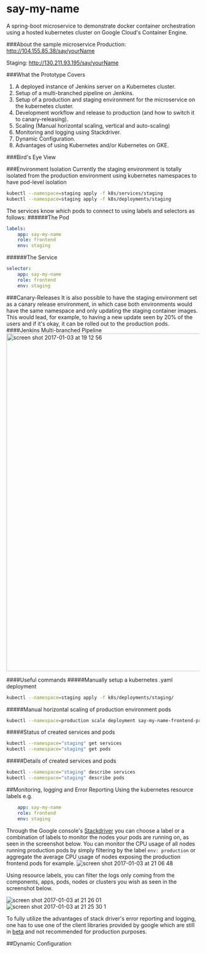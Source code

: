# say-my-name
A spring-boot microservice to demonstrate docker container orchestration using a hosted kubernetes cluster on Google Cloud's Container Engine.

###About the sample microservice
Production: http://104.155.85.38/say/yourName

Staging: http://130.211.93.195/say/yourName


###What the Prototype Covers
1. A deployed instance of Jenkins server on a Kubernetes cluster.
2. Setup of a multi-branched pipeline on Jenkins.
3. Setup of a production and staging environment for the microservice on the kubernetes cluster.
4. Development workflow and release to production (and how to switch it to canary-releasing).
5. Scaling (Manual horizontal scaling, vertical and auto-scaling)
6. Monitoring and logging using Stackdriver.
7. Dynamic Configuration.
8. Advantages of using Kubernetes and/or Kubernetes on GKE.

###Bird's Eye View

###Environment Isolation
Currently the staging environment is totally isolated from the production environment using kubernetes namespaces to
have pod-level isolation
```bash
kubectl --namespace=staging apply -f k8s/services/staging
kubectl --namespace=staging apply -f k8s/deployments/staging
```
The services know which pods to connect to using labels and selectors as follows:
######The Pod
```yaml
labels:
    app: say-my-name
    role: frontend
    env: staging
```
######The Service
```yaml
selector:
    app: say-my-name
    role: frontend
    env: staging
```
###Canary-Releases
It is also possible to have the staging environment set as a canary release environment, in which case 
both environments would have the same namespace and only updating the staging container images. This would lead, for example,
 to having a new update seen by 20% of the users and if it's okay, it can be rolled out to the production pods.
####Jenkins Multi-branched Pipeline
<img width="880" alt="screen shot 2017-01-03 at 19 12 56" src="https://cloud.githubusercontent.com/assets/9512131/21618084/80643c54-d1e9-11e6-9c28-265f714081bc.png">

####Useful commands
#####Manually setup a kubernetes .yaml deployment
```bash
kubectl --namespace=staging apply -f k8s/deployments/staging/
```
#####Manual horizontal scaling of production environment pods
```bash
kubectl --namespace=production scale deployment say-my-name-frontend-production --replicas=4
```
#####Status of created services and pods
```bash
kubectl --namespace="staging" get services
kubectl --namespace="staging" get pods
```
#####Details of created services and pods
```bash
kubectl --namespace="staging" describe services
kubectl --namespace="staging" describe pods
```

##Monitoring, logging and Error Reporting
Using the kubernetes resource labels e.g. 
````yaml
    app: say-my-name
    role: frontend
    env: staging
````
Through the Google console's [Stackdriver](https://app.google.stackdriver.com/monitoring/1039756/say-my-name-cpu-and-disk-usage?project=say-my-name-154414)
you can choose a label or a combination of labels to monitor the nodes your pods are running on, as seen in the screenshot below. You can monitor the CPU usage of all nodes running production pods by simply filtering by the label `env: production`
or aggregate the average CPU usage of nodes exposing the production frontend pods for example.
![screen shot 2017-01-03 at 21 06 48](https://cloud.githubusercontent.com/assets/9512131/21621291/a18d7cba-d1f8-11e6-9a02-8849eaad9160.png)

Using resource labels, you can filter the logs only coming from the components, apps, pods, nodes or clusters you wish 
as seen in the screenshot below.

![screen shot 2017-01-03 at 21 26 01](https://cloud.githubusercontent.com/assets/9512131/21623320/17abce16-d202-11e6-93c7-8708a6fe1e2a.png)
![screen shot 2017-01-03 at 21 25 30 1](https://cloud.githubusercontent.com/assets/9512131/21623321/17acc6ea-d202-11e6-80db-96033f95149c.png)

To fully utilize the advantages of stack driver's error reporting and logging, one has to use one of the client
libraries provided by google which are still in [beta](https://cloud.google.com/error-reporting/docs/setup/compute-engine#log_exceptions)
and not recommended for production purposes. 
 

##Dynamic Configuration


